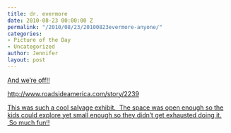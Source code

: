 ```yaml
---
title: dr. evermore
date: 2010-08-23 00:00:00 Z
permalink: "/2010/08/23/20100823evermore-anyone/"
categories:
- Picture of the Day
- Uncategorized
author: Jennifer
layout: post
---
```


[And we&#8217;re off!!](http://www.flickr.com/photos/jenniferandJennifers_photos/sets/72157624796639256/)

<http://www.roadsideamerica.com/story/2239>

<a rel="attachment wp-att-882" href="/teamelam/assets/images/dr-evermore/1283541860000-missing.jpg" /></a>

[This was such a cool salvage exhibit.  The space was open enough so the kids could explore yet small enough so they didn&#8217;t get exhausted doing it.  So much fun!!](http://www.flickr.com/photos/jenniferandJennifers_photos/sets/72157624796639256/)
